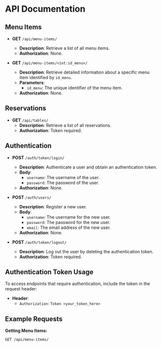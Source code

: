 # API Documentation

## Menu Items

- **GET** `/api/menu-items/`
  - **Description**: Retrieve a list of all menu items.
  - **Authorization**: None.

- **GET** `/api/menu-items/<int:id_menu>/`
  - **Description**: Retrieve detailed information about a specific menu item identified by `id_menu`.
  - **Parameters**: 
    - `id_menu`: The unique identifier of the menu item.
  - **Authorization**: None.

## Reservations

- **GET** `/api/tables/`
  - **Description**: Retrieve a list of all reservations.
  - **Authorization**: Token required.

## Authentication

- **POST** `/auth/token/login/`
  - **Description**: Authenticate a user and obtain an authentication token.
  - **Body**: 
    - `username`: The username of the user.
    - `password`: The password of the user.
  - **Authorization**: None.

- **POST** `/auth/users/`
  - **Description**: Register a new user.
  - **Body**: 
    - `username`: The username for the new user.
    - `password`: The password for the new user.
    - `email`: The email address of the new user.
  - **Authorization**: None.

- **POST** `/auth/token/logout/`
  - **Description**: Log out the user by deleting the authentication token.
  - **Authorization**: Token required.

## Authentication Token Usage

To access endpoints that require authentication, include the token in the request header:

- **Header**: 
  - `Authorization`: `Token <your_token_here>`

## Example Requests

**Getting Menu Items:**
```http
GET /api/menu-items/

